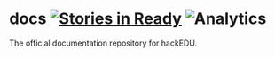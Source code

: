 # docs [![Stories in Ready](https://badge.waffle.io/hackedu/docs.png?label=ready&title=Ready)](https://waffle.io/hackedu/docs) ![Analytics](https://ga-beacon.appspot.com/UA-47724303-2/docs/readme?pixel)

The official documentation repository for hackEDU.
